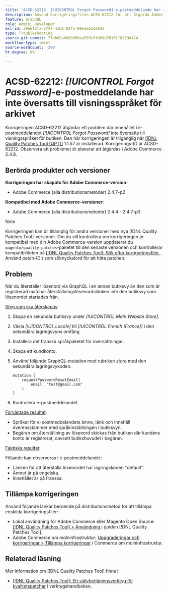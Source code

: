```yaml
---
title: 'ACSD-62212: [!UICONTROL Forgot Password]-e-postmeddelande har inte översatts till visningsspråket för arkivet'
description: Använd korrigeringsfilen ACSD-62212 för att åtgärda Adobe Commerce-problemet där innehållet i e-postmeddelandet *[!UICONTROL Forgot Password]* inte översätts till butiksvyns språk.
feature: GraphQL
role: Admin, Developer
exl-id: 29e6f2fa-574f-4ab1-82f5-88e1eb1de83e
type: Troubleshooting
source-git-commit: 7fdb02a6d89d50ea593c5fd99d78101f89198424
workflow-type: tm+mt
source-wordcount: '390'
ht-degree: 0%

---
```


# ACSD-62212: *[!UICONTROL Forgot Password]*-e-postmeddelande har inte översatts till visningsspråket för arkivet

Korrigeringen ACSD-62212 åtgärdar ett problem där innehållet i e-postmeddelandet *[!UICONTROL Forgot Password]* inte översätts till visningsspråket för butiken. Den här korrigeringen är tillgänglig när [[!DNL Quality Patches Tool (QPT)]](https://experienceleague.adobe.com/docs/commerce-operations/tools/quality-patches-tool/usage.html?lang=sv-SE) 1.1.57 är installerad. Korrigerings-ID är ACSD-62212. Observera att problemet är planerat att åtgärdas i Adobe Commerce 2.4.8.

## Berörda produkter och versioner

**Korrigeringen har skapats för Adobe Commerce-version:**

* Adobe Commerce (alla distributionsmetoder) 2.4.7-p2

**Kompatibel med Adobe Commerce-versioner:**

* Adobe Commerce (alla distributionsmetoder) 2.4.4 - 2.4.7-p3

>[!NOTE]
>
>Korrigeringen kan bli tillämplig för andra versioner med nya [!DNL Quality Patches Tool]-versioner. Om du vill kontrollera om korrigeringen är kompatibel med din Adobe Commerce-version uppdaterar du `magento/quality-patches`-paketet till den senaste versionen och kontrollerar kompatibiliteten på [[!DNL Quality Patches Tool]: Sök efter korrigeringsfiler ](https://experienceleague.adobe.com/tools/commerce-quality-patches/index.html?lang=sv-SE). Använd patch-ID:t som söknyckelord för att hitta patchen.

## Problem

När du återställer lösenord via GraphQL i en annan butiksvy än den som är registrerad matchar återställningslösenordslänken inte den butiksvy som lösenordet startades från.

<u>Steg som ska återskapas</u>:

1. Skapa en sekundär butiksvy under *[!UICONTROL Main Website Store]*.
1. Växla *[!UICONTROL Locale]* till *[!UICONTROL French (France)]* i den sekundära lagringsvyns omfång.
1. Installera det franska språkpaketet för översättningar.
1. Skapa ett kundkonto.
1. Använd följande GraphQL-mutation med rubriken *store* med den sekundära lagringsvykoden.

   ```
   mutation {
       requestPasswordResetEmail(
           email: "test@gmail.com"
       )
   }
   ```

1. Kontrollera e-postmeddelandet.

<u>Förväntade resultat</u>:

* Språket för e-postmeddelandets ämne, länk och innehåll överensstämmer med språkinställningen i butiksvyn.
* Begäran om återställning av lösenord skickas från butiken där kundens konto är registrerat, oavsett butikshuvudet i begäran.

<u>Faktiska resultat</u>:

Följande kan observeras i e-postmeddelandet:

* Länken för att återställa lösenordet har lagringskoden &quot;default&quot;.
* Ämnet är på engelska.
* Innehållet är på franska.

## Tillämpa korrigeringen

Använd följande länkar beroende på distributionsmetod för att tillämpa enskilda korrigeringsfiler:

* Lokal användning för Adobe Commerce eller Magento Open Source: [[!DNL Quality Patches Tool] > Användning ](/help/tools/quality-patches-tool/usage.md) i guiden [!DNL Quality Patches Tool].
* Adobe Commerce om molninfrastruktur: [Uppgraderingar och korrigeringar > Tillämpa korrigeringar](https://experienceleague.adobe.com/docs/commerce-cloud-service/user-guide/develop/upgrade/apply-patches.html?lang=sv-SE) i Commerce om molninfrastruktur.

## Relaterad läsning

Mer information om [!DNL Quality Patches Tool] finns i:

* [[!DNL Quality Patches Tool]: Ett självbetjäningsverktyg för kvalitetspatchar](/help/tools/quality-patches-tool/quality-patches-tool-to-self-serve-quality-patches.md) i verktygshandboken.
